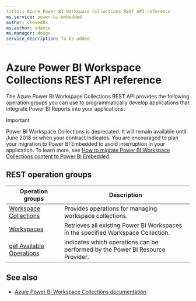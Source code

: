 ```yaml
---
title:: Azure Power BI Workspace Collections REST API reference
ms.service: power-bi-embedded
author: steved0x
ms.author: sdanie
ms.manager: douge
service_description: To be added
---
```


# Azure Power BI Workspace Collections REST API reference

The Azure Power BI Workspace Collections REST API provides the following operation groups you can use to programmatically develop applications that integrate Power BI Reports into your applications.

> [!IMPORTANT]
> Power BI Workspace Collections is deprecated. It will remain available until June 2018 or when your contract indicates. You are encouraged to plan your migration to Power BI Embedded to avoid interruption in your application. To learn more, see [How to migrate Power BI Workspace Collections content to Power BI Embedded](https://docs.microsoft.com/power-bi/developer/migrate-from-powerbi-embedded).



## REST operation groups

| Operation groups                                                                  | Description                                                                       |
|-----------------------------------------------------------------------------------|-----------------------------------------------------------------------------------|
| [Workspace Collections](~/docs-ref-autogen/power-bi-workspace-collections/WorkspaceCollections.yml)      | Provides operations for managing workspace collections.                           |
| [Workspaces](~/docs-ref-autogen/power-bi-workspace-collections/Workspaces.yml)                           | Retrieves all existing Power BI Workspaces in the specified Workspace Collection. |
| [get Available Operations](~/docs-ref-autogen/power-bi-workspace-collections/getAvailableOperations.yml) | Indicates which operations can be performed by the Power BI Resource Provider.    |


## See also

- [Azure Power BI Workspace Collections documentation](https://docs.microsoft.com/azure/power-bi-workspace-collections/)

